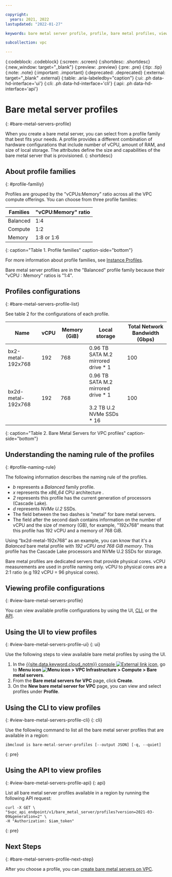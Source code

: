 ```yaml
---

copyright:
  years: 2021, 2022
lastupdated: "2022-01-27"

keywords: bare metal server profile, profile, bare metal profiles, viewing profile, view profiles

subcollection: vpc

---
```


{:codeblock: .codeblock}
{:screen: .screen}
{:shortdesc: .shortdesc}
{:new_window: target="_blank"}
{:preview: .preview}
{:pre: .pre}
{:tip: .tip}
{:note: .note}
{:important: .important}
{:deprecated: .deprecated}
{:external: target="_blank" .external}
{:table: .aria-labeledby="caption"}
{:ui: .ph data-hd-interface='ui'}
{:cli: .ph data-hd-interface='cli'}
{:api: .ph data-hd-interface='api'}

# Bare metal server profiles
{: #bare-metal-servers-profile}

When you create a bare metal server, you can select from a profile family that best fits your needs. A profile provides a different combination of hardware configurations that include number of vCPU, amount of RAM, and size of local storage. The attributes define the size and capabilities of the bare metal server that is provisioned. 
{: shortdesc}

## About profile families
{: #profile-familiy}

Profiles are grouped by the "vCPUs:Memory" ratio across all the VPC compute offerings. You can choose from three profile families:

| Families | "vCPU:Memory" ratio |
|---------|---------|
| Balanced | 1:4 |
| Compute | 1:2 |
| Memory | 1:8 or 1:6 |
{: caption="Table 1. Profile families" caption-side="bottom"}

For more information about profile families, see [Instance Profiles](/docs/vpc?topic=vpc-profiles).

Bare metal server profiles are in the "Balanced" profile family because their "vCPU : Memory" ratios is "1:4".

## Profiles configurations
{: #bare-metal-servers-profile-list}

See table 2 for the configurations of each profile.

| Name | vCPU | Memory (GiB) | Local storage | Total Network Bandwidth (Gbps) |
|---------|---------|---------|---------|---------|
| bx2-metal-192x768 | 192 | 768 | 0.96 TB SATA M.2 mirrored drive * 1 | 100 |
| bx2d-metal-192x768 | 192 | 768 | 0.96 TB SATA M.2 mirrored drive \* 1<br><br>3.2 TB U.2 NVMe SSDs \* 16 | 100 |
{: caption="Table 2. Bare Metal Servers for VPC profiles" caption-side="bottom"}

## Understanding the naming rule of the profiles
{: #profile-naming-rule}

The following information describes the naming rule of the profiles.

* *b* represents a *Balanced* family profile.
 * *x* represents the *x86_64* CPU architecture .
* *2* represents this profile has the current generation of processors (Cascade Lake).
* *d* represents *NVMe U.2* SSDs.
* The field between the two dashes is "metal" for bare metal servers.
* The field after the second dash contains information on the number of vCPU and the size of memory (GB), for example, "192x768" means that this profile has 192 vCPU and a memory of 768 GiB.

Using “bx2d-metal-192x768” as an example, you can know that it's a *Balanced* bare metal profile with *192 vCPU and 768 GiB memory*. This profile has the Cascade Lake processors and NVMe U.2 SSDs for storage.

Bare metal profiles are dedicated servers that provide physical cores. vCPU measurements are used in profile naming only. vCPU to physical cores are a 2:1 ratio (e.g 192 vCPU = 96 physical cores).

## Viewing profile configurations
{: #view-bare-metal-servers-profile}

You can view available profile configurations by using the UI, [CLI](#view-bare-metal-servers-profile-cli), or the [API](#view-bare-metal-servers-profile-api).

## Using the UI to view profiles
{: #view-bare-metal-servers-profile-ui}
{: ui}

Use the following steps to view available bare metal profiles by using the UI.

1. In the [{{site.data.keyword.cloud_notm}} console ![External link icon](../icons/launch-glyph.svg "External link icon")](https://{DomainName}), go to **Menu icon ![Menu icon](../../icons/icon_hamburger.svg) > VPC Infrastructure > Compute > Bare metal servers**.
2. From the **Bare metal servers for VPC** page, click **Create**.
3. On the **New bare metal server for VPC** page, you can view and select profiles under **Profile**.

## Using the CLI to view profiles
{: #view-bare-metal-servers-profile-cli}
{: cli}

Use the following command to list all the bare metal server profiles that are available in a region:

```
ibmcloud is bare-metal-server-profiles [--output JSON] [-q, --quiet]
```
{: pre}

## Using the API to view profiles
{: #view-bare-metal-servers-profile-api}
{: api}

List all bare metal server profiles available in a region by running the following API request:

```
curl -X GET \
"$vpc_api_endpoint/v1/bare_metal_server/profiles?version=2021-03-09&generation=2" \
-H "Authorization: $iam_token"
```
{: pre}

## Next Steps
{: #bare-metal-servers-profile-next-step}

After you choose a profile, you can [create bare metal servers on VPC](/docs/vpc?topic=vpc-creating-bare-metal-servers).

<!--
Profiles for post-GA:
| Name | ** *vCPU* ** | Memory (GiB) | Local storage | Total Network Bandwidth (Gbps) |
| bx2-metal-96x384 | 96 | 384 | 0.96 TB SATA M.2 mirrored drive * 1 | 100 |
| bx2d-metal-96x384 | 96 | 384 | 0.96 TB SATA M.2 mirrored drive * 1
3.2 TB U.2 NVMe SSDs * 8 | 100 |
| mx2-metal-32x192 | 32 | 192 | 0.96 TB SATA M.2 mirrored drives * 1 | 100 |
| mx2d-metal-32x192 |32 | 192 | 0.96 TB SATA M.2 mirrored drives * 1
3.2 TB U.2 NVMe SSDs * 8 | 100 |
| mx2-metal-48x384 | 48 | 384 | 0.96 TB SATA M.2 mirrored drive * 1 | 100 |
| mx2d-metal-48x384 | 48 | 384 | 0.96 TB SATA M.2 mirrored drive * 1
3.2 TB U.2 NVMe SSDs * 8 | 100 |
| mx2-metal-64x384 | 64| 384 | 0.96 TB SATA M.2 mirrored drive * 1 | 100 |
| mx2d-metal-64x384 | 64 | 384 | 0.96 TB SATA M.2 mirrored drive * 1
3.2 TB U.2 NVMe SSDs * 8 | 100 |
| mx2-metal-96x768 | 96 | 768 | 0.96 TB SATA M.2 mirrored drive * 1 | 100 |
| mx2d-metal-96x768 | 96 | 768 | 0.96 TB SATA M.2 mirrored drive * 1
3.2 TB U.2 NVMe SSDs * 8 | 100 |
-->

